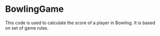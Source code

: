 # BowlingGame
This code is used to calculate the score of a player in Bowling.
It is based on set of game rules.
